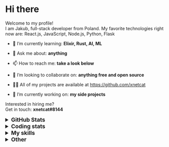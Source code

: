 # Hi there

Welcome to my profile!  
I am Jakub, full-stack developer from Poland. My favorite technologies right now are: React.js, JavaScript, Node.js, Python, Flask

- 🌱 I’m currently learning: **Elixir, Rust, AI, ML**

- 💬 Ask me about: **anything**

- 📫 How to reach me: **take a look below**

- 👯 I’m looking to collaborate on: **anything free and open source**

- 👨‍💻 All of my projects are available at <https://github.com/xnetcat>

- 🔭 I’m currently working on: **my side projects**

Interested in hiring me?  
Get in touch: **xnetcat#8144**

<details>
  <summary style="font-size:1.25em"><strong>GitHub Stats</strong></summary>
  <a href="https://github.com/anuraghazra/github-readme-stats" title="Go to Source">
    <img height=175 align="center" src="https://github-readme-stats.vercel.app/api?username=xnetcat&show_icons=true&theme=gotham">
  </a>
  <a href="https://github.com/anuraghazra/github-readme-stats">
  <img height=175 align="center" src="https://github-readme-stats.vercel.app/api/top-langs/?username=xnetcat&title_color=2aa889&text_color=99d1ce&icon_color=2bbc8a&bg_color=0c1014&langs_count=8&layout=compact" />
  </a>
</details>

<details>
  <summary style="font-size:1.25em"><strong>Coding stats</strong></summary>
  <!--START_SECTION:waka-->
<div class="waka-stats"><strong>🐱 My Github Data</strong>
<ul>
<li>🏆 215 Contributions in the Year 2021
<li>📦 70.3 kB Used in Github's Storage
<li>💼 Opted to Hire
<li>📜 21 Public Repositories
<li>🔑 4 Private Repositories
</ul><pre lang="text">
<strong>📅 I'm Most Productive on Friday</strong>
<code>Monday       11 commits     █░░░░░░░░░░░░░░░░░░░░░░░░   6.15% 
Tuesday      27 commits     ███░░░░░░░░░░░░░░░░░░░░░░   15.08% 
Wednesday    17 commits     ██░░░░░░░░░░░░░░░░░░░░░░░   9.5% 
Thursday     14 commits     ██░░░░░░░░░░░░░░░░░░░░░░░   7.82% 
Friday       45 commits     ██████░░░░░░░░░░░░░░░░░░░   25.14% 
Saturday     27 commits     ███░░░░░░░░░░░░░░░░░░░░░░   15.08% 
Sunday       38 commits     █████░░░░░░░░░░░░░░░░░░░░   21.23%</code>
</pre>

<pre lang="text"><strong>📊 This Week I Spent My Time On</strong>
<code>⌚︎  Time Zone: Europe/Warsaw
💬︎  Programming Languages: 
Python                   9 hrs 26 mins       ██████████████████████░░░   88.15% 
YAML                     53 mins             ██░░░░░░░░░░░░░░░░░░░░░░░   8.38% 
HTML                     10 mins             ░░░░░░░░░░░░░░░░░░░░░░░░░   1.62% 
INI                      4 mins              ░░░░░░░░░░░░░░░░░░░░░░░░░   0.75% 
JavaScript               2 mins              ░░░░░░░░░░░░░░░░░░░░░░░░░   0.45%
🔥  Editors: 
VS Code                  10 hrs 42 mins      █████████████████████████   100.0%
🐱‍‍💻   Projects: 
spotify-downloader       10 hrs 20 mins      ████████████████████████░   96.48% 
facebook data            9 mins              ░░░░░░░░░░░░░░░░░░░░░░░░░   1.47% 
waka-readme-stats        7 mins              ░░░░░░░░░░░░░░░░░░░░░░░░░   1.13% 
0.1.2_0                  3 mins              ░░░░░░░░░░░░░░░░░░░░░░░░░   0.56% 
Unknown Project          2 mins              ░░░░░░░░░░░░░░░░░░░░░░░░░   0.37%
‍‍💻   Operating System: 
Linux                    9 hrs 38 mins       ██████████████████████░░░   90.07% 
Windows                  1 hr 3 mins         ██░░░░░░░░░░░░░░░░░░░░░░░   9.93%</code></pre><pre lang="text">
<strong>I Mostly Code in Python</strong>
<code>Python                   6 repos             ████████░░░░░░░░░░░░░░░░░   31.58% 
JavaScript               5 repos             ██████░░░░░░░░░░░░░░░░░░░   26.32% 
Java                     2 repos             ██░░░░░░░░░░░░░░░░░░░░░░░   10.53% 
HTML                     2 repos             ██░░░░░░░░░░░░░░░░░░░░░░░   10.53% 
Shell                    1 repo              █░░░░░░░░░░░░░░░░░░░░░░░░   5.26%</code>
</pre>

**Timeline**

![Chart not found](https://raw.githubusercontent.com/xnetcat/xnetcat/master/charts/bar_graph.png) 

</div>
<!--END_SECTION:waka-->
</details>

<details>
  <summary style="font-size:1.25em"><strong>My skills</strong></summary>
 
 ## Languages

![JavaScript](https://img.shields.io/badge/javascript%20-%23323330.svg?&style=for-the-badge&logo=javascript&logoColor=%23F7DF1E)
![Python](https://img.shields.io/badge/python%20-%2314354C.svg?&style=for-the-badge&logo=python&logoColor=white)
![Java](https://img.shields.io/badge/java-%23ED8B00.svg?&style=for-the-badge&logo=java&logoColor=white)
![TypeScript](https://img.shields.io/badge/typescript%20-%23007ACC.svg?&style=for-the-badge&logo=typescript&logoColor=white)
![Dart](https://img.shields.io/badge/dart-%230175C2.svg?&style=for-the-badge&logo=dart&logoColor=white)
![HTML5](https://img.shields.io/badge/html5%20-%23E34F26.svg?&style=for-the-badge&logo=html5&logoColor=white)
![CSS3](https://img.shields.io/badge/css3%20-%231572B6.svg?&style=for-the-badge&logo=css3&logoColor=white)
![Shell Script](https://img.shields.io/badge/shell_script%20-%23121011.svg?&style=for-the-badge&logo=gnu-bash&logoColor=white)
![Markdown](https://img.shields.io/badge/markdown-%23000000.svg?&style=for-the-badge&logo=markdown&logoColor=white)

## Frameworks

![Node.js](https://img.shields.io/badge/node.js%20-%2343853D.svg?&style=for-the-badge&logo=node.js&logoColor=white)
![Express](https://img.shields.io/badge/express.js%20-%23404d59.svg?&style=for-the-badge&logo=express)
![React](https://img.shields.io/badge/react%20-%2320232a.svg?&style=for-the-badge&logo=react&logoColor=%2361DAFB)
![Material UI](https://img.shields.io/badge/material%20ui%20-%230081CB.svg?&style=for-the-badge&logo=material-ui&logoColor=white)
![Flask](https://img.shields.io/badge/flask%20-%23000.svg?&style=for-the-badge&logo=flask&logoColor=white)
![Flutter](https://img.shields.io/badge/Flutter%20-%2302569B.svg?&style=for-the-badge&logo=Flutter&logoColor=white)
![Redux](https://img.shields.io/badge/redux%20-%23593d88.svg?&style=for-the-badge&logo=redux&logoColor=white)
![SASS](https://img.shields.io/badge/SASS%20-hotpink.svg?&style=for-the-badge&logo=SASS&logoColor=white)
![Selenium](https://img.shields.io/badge/selenium%20-%2343B02A.svg?&style=for-the-badge&logo=selenium&logoColor=white)
![Electrom](https://img.shields.io/badge/electron%20-%2347848f.svg?&style=for-the-badge&logo=electron&logoColor=white)

## Version Control

![Git](https://img.shields.io/badge/git%20-%23F05033.svg?&style=for-the-badge&logo=git&logoColor=white)
![GitHub](https://img.shields.io/badge/github%20-%23121011.svg?&style=for-the-badge&logo=github&logoColor=white)
![GitLab](https://img.shields.io/badge/gitlab%20-%23181717.svg?&style=for-the-badge&logo=gitlab&logoColor=white)

## Hosting/SaaS

![Google Cloud](https://img.shields.io/badge/Google%20Cloud%20-%234285F4.svg?&style=for-the-badge&logo=google-cloud&logoColor=white)
![Heroku](https://img.shields.io/badge/heroku%20-%23430098.svg?&style=for-the-badge&logo=heroku&logoColor=white)
![Firebase](https://img.shields.io/badge/firebase%20-%23039BE5.svg?&style=for-the-badge&logo=firebase)
![Vercel](https://img.shields.io/badge/vercel%20-%23000000.svg?&style=for-the-badge&logo=vercel)

## Databases

![MongoDB](https://img.shields.io/badge/MongoDB-%234ea94b.svg?&style=for-the-badge&logo=mongodb&logoColor=white)

## CI

![GitHub Actions](https://img.shields.io/badge/github%20actions%20-%232671E5.svg?&style=for-the-badge&logo=github%20actions&logoColor=white)
![TravisCI](https://img.shields.io/badge/travisci%20-%232B2F33.svg?&style=for-the-badge&logo=travis&logoColor=white)

## Other

![Jupyter](https://img.shields.io/badge/Jupyter%20-%23F37626.svg?&style=for-the-badge&logo=Jupyter&logoColor=white)
![Docker](https://img.shields.io/badge/docker%20-%230db7ed.svg?&style=for-the-badge&logo=docker&logoColor=white)

## Operating Systems

![Ubuntu](https://img.shields.io/badge/Ubuntu-E95420?style=for-the-badge&logo=ubuntu&logoColor=white)
![Windows 10](https://img.shields.io/badge/Windows-0078D6?style=for-the-badge&logo=windows&logoColor=white)
![Android](https://img.shields.io/badge/Android-3DDC84?style=for-the-badge&logo=android&logoColor=white)
</details>

<details>
  <summary style="font-size:1.25em"><strong>Other</strong></summary>
  
## Social
  
[![twitter](https://img.shields.io/badge/twitter-%2300acee.svg?&style=for-the-badge&logo=twitter&logoColor=white)](https://twitter.com/xnetcat)
[![instagram](https://img.shields.io/badge/instagram-%23000000.svg?&style=for-the-badge&logo=instagram&logoColor=white)](https://www.instagram.com/xnetcat)
[![spotify](https://img.shields.io/badge/spotify-%231ED760.svg?&style=for-the-badge&logo=spotify&logoColor=white)](https://open.spotify.com/user/peg1fuzvx3ly6fju135cmrkau?si=RM4_x2VRTI2V8FCGZYyoGA)
[![duolingo](https://img.shields.io/badge/Duolingo%20-%234DC730.svg?&style=for-the-badge&logo=Duolingo&logoColor=white)](https://www.duolingo.com/profile/Jakub79189)
[![github](https://img.shields.io/badge/github-%2324292e.svg?&style=for-the-badge&logo=github&logoColor=white)](https://github.com/xnetcat)
[![devto](https://img.shields.io/badge/dev.to-%2308090A.svg?&style=for-the-badge&logo=dev.to&logoColor=white)](https://dev.to/xnetcat)
[![gitlab](https://img.shields.io/badge/gitlab-%23330f63.svg?&style=for-the-badge&logo=gitlab&logoColor=white)](https://gitlab.com/xnetcat)
[![stackoverflow](https://img.shields.io/badge/stackoverflow-%23F28032.svg?&style=for-the-badge&logo=stackoverflow&logoColor=white)](https://stackoverflow.com/users/9802624/xnetcat)
[![XDA Developers](https://img.shields.io/badge/XDA-Developers%20-%23AC6E2F.svg?&style=for-the-badge&logo=XDA-Developers&logoColor=white)](https://forum.xda-developers.com/m/xnetcat.11357271/)

## Gaming

[![Steam](https://img.shields.io/badge/steam%20-eboy%20kubuś%20uwu-%232088FF.svg?&style=for-the-badge&logo=steam&logoColor=white)](https://steamcommunity.com/id/xNetcat)
![Epic Games](https://img.shields.io/badge/epic%20games-eboy.kubus.uwu-%232088FF.svg?&style=for-the-badge&logo=epic%20games&logoColor=white)
![Ubisoft Connect](https://img.shields.io/badge/Ubisoft%20Connect-xnetcat-%232088FF.svg?&style=for-the-badge&logo=ubisoft&logoColor=white)
![Riot Account](https://img.shields.io/badge/Riot%20Games-EBOY%20Kubuś%20UwU%20%23EUNE-%232088FF.svg?&style=for-the-badge&logo=riot-games&logoColor=white)

## Contact

[![protonmail](https://img.shields.io/badge/protonmail-%238B89CC.svg?&style=for-the-badge&logo=protonmail&logoColor=white)](mailto:xnetcat@pm.me)
[![gmail](https://img.shields.io/badge/gmail-%23D14836.svg?&style=for-the-badge&logo=gmail&logoColor=white)](mailto:xnetcat.dev@gmail.com)
![discord](https://img.shields.io/badge/xnetcat%238144-7289DA.svg?&style=for-the-badge&logo=discord&logoColor=white)

## Donate

[![paypal](https://img.shields.io/badge/paypal-%2300457C.svg?&style=for-the-badge&logo=paypal&logoColor=white)](https://paypal.me/kko7)
[![bitcoin](https://img.shields.io/badge/btc-1Lu8aWN2FjZJGnJCKzrPpapsERTDLjMsyW-black?style=for-the-badge&logo=bitcoin&logoColor=white)](bitcoin:1Lu8aWN2FjZJGnJCKzrPpapsERTDLjMsyW)
[![ethereum](https://img.shields.io/badge/eth-0x6c212696EA6f385E77Dd425341e40c6aBa437E05-black?style=for-the-badge&logo=ethereum&logoColor=white)](bitcoin:0x6c212696EA6f385E77Dd425341e40c6aBa437E05)
</details>

